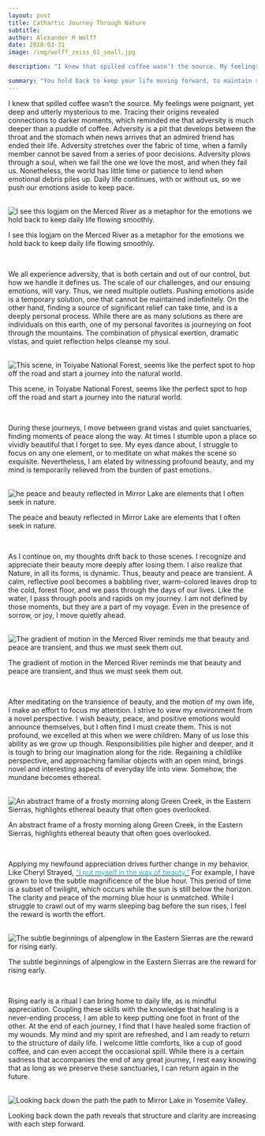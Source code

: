 ```yaml
---
layout: post
title: Cathartic Journey Through Nature
subtitle:
author: Alexander M Wolff
date: 2018-03-31
image: /img/wolff_zeiss_01_small.jpg

description: "I knew that spilled coffee wasn’t the source. My feelings were poignant, yet deep and utterly mysterious to me. Tracing their origins revealed connections to darker moments, which reminded me that adversity is much deeper than a puddle of coffee. Adversity is a pit that develops between the throat and the stomach when..."

summary: "You hold back to keep your life moving forward, to maintain stability, but you can feel the pressure building. The wise, old ones said that nature offers release. So, you run to wide open spaces, and stumble upon a scene of peace. Reflecting on the scene, you feel as though it evinces the solitude and clarity you sought. Nonetheless, Nature is dynamic, and reminds you that beauty and peace are transient. As your meditation deepens, you begin to notice the dream-like qualities of scenes you overlooked in the past. Bringing your newfound vision forth, it dawns on you that enlightenment is subtler than you expected. It is a process that rewards you each day. With a final glance backward, you realize that you left pain behind and gained clarity simply by putting one foot in front of the other, and that keeps you moving forward."
---
```


<p class="narrow-lead">
I knew that spilled coffee wasn’t the source. My feelings were poignant, yet deep and utterly mysterious to me. Tracing their origins revealed connections to darker moments, which reminded me that adversity is much deeper than a puddle of coffee. Adversity is a pit that develops between the throat and the stomach when news arrives that an admired friend has ended their life. Adversity stretches over the fabric of time, when a family member cannot be saved from a series of poor decisions. Adversity plows through a soul, when we fail the one we love the most, and when they fail us. Nonetheless, the world has little time or patience to lend when emotional debris piles up. Daily life continues, with or without us, so we push our emotions aside to keep pace.
</p>

<br>
<div class="top-center-block">
<img class="image" src="/img/wolff_zeiss_01.jpg" alt="I see this logjam on the Merced River as a metaphor for the emotions we hold back to keep daily life flowing smoothly.">
<p>I see this logjam on the Merced River as a metaphor for the emotions we hold back to keep daily life flowing smoothly.</p>
</div>

<br>
<p class="narrow-lead">
We all experience adversity, that is both certain and out of our control, but how we handle it defines us. The scale of our challenges, and our ensuing emotions, will vary. Thus, we need multiple outlets. Pushing emotions aside is a temporary solution, one that cannot be maintained indefinitely. On the other hand, finding a source of significant relief can take time, and is a deeply personal process. While there are as many solutions as there are individuals on this earth, one of my personal favorites is journeying on foot through the mountains. The combination of physical exertion, dramatic vistas, and quiet reflection helps cleanse my soul.
</p>


<br>
<div class="top-center-block">
	<img class="image" src="/img/wolff_zeiss_02.jpg" alt="This scene, in Toiyabe National Forest, seems like the perfect spot to hop off the road and start a journey into the natural world.">
	<p>This scene, in Toiyabe National Forest, seems like the perfect spot to hop off the road and start a journey into the natural world.</p>
</div>

<br>
<p class="narrow-lead">
During these journeys, I move between grand vistas and quiet sanctuaries, finding moments of peace along the way. At times I stumble upon a place so vividly beautiful that I forget to see. My eyes dance about, I struggle to focus on any one element, or to meditate on what makes the scene so exquisite. Nevertheless, I am elated by witnessing profound beauty, and my mind is temporarily relieved from the burden of past emotions.
</p>


<br>
<div class="top-center-block">
	<img class="image" src="/img/wolff_zeiss_03.jpg" alt="he peace and beauty reflected in Mirror Lake are elements that I often seek in nature.">
	<p>The peace and beauty reflected in Mirror Lake are elements that I often seek in nature.</p>
</div>

<br>
<p class="narrow-lead">
As I continue on, my thoughts drift back to those scenes. I recognize and appreciate their beauty more deeply after losing them. I also realize that Nature, in all its forms, is dynamic. Thus, beauty and peace are transient. A calm, reflective pool becomes a babbling river, warm-colored leaves drop to the cold, forest floor, and we pass through the days of our lives. Like the water, I pass through pools and rapids on my journey. I am not defined by those moments, but they are a part of my voyage. Even in the presence of sorrow, or joy, I move quietly ahead.
</p>


<br>
<div class="top-center-block">
	<img class="image" src="/img/wolff_zeiss_04.jpg" alt="The gradient of motion in the Merced River reminds me that beauty and peace are transient, and thus we must seek them out.">
	<p>The gradient of motion in the Merced River reminds me that beauty and peace are transient, and thus we must seek them out.</p>
</div>

<br>
<p class="narrow-lead">
After meditating on the transience of beauty, and the motion of my own life, I make an effort to focus my attention. I strive to view my environment from a novel perspective. I wish beauty, peace, and positive emotions would announce themselves, but I often find I must create them. This is not profound, we excelled at this when we were children. Many of us lose this ability as we grow up though. Responsibilities pile higher and deeper, and it is tough to bring our imagination along for the ride. Regaining a childlike perspective, and approaching familiar objects with an open mind, brings novel and interesting aspects of everyday life into view. Somehow, the mundane becomes ethereal.
</p>


<br>
<div class="top-center-block">
	<img class="image" src="/img/wolff_zeiss_05.jpg" alt="An abstract frame of a frosty morning along Green Creek, in the Eastern Sierras, highlights ethereal beauty that often goes overlooked.">
	<p>An abstract frame of a frosty morning along Green Creek, in the Eastern Sierras, highlights ethereal beauty that often goes overlooked.</p>
</div>

<br>
<p class="narrow-lead">
Applying my newfound appreciation drives further change in my behavior. Like Cheryl Strayed, <a href='https://medium.com/@MichaelaHaas/celebrating-mothers-day-when-you-re-motherless-a-deeply-personal-interview-with-cheryl-strayed-83ae972de752'><font color="#0bb9e5">“I put myself in the way of beauty.”</font></a> For example, I have grown to love the subtle magnificence of the blue hour. This period of time is a subset of twilight, which occurs while the sun is still below the horizon. The clarity and peace of the morning blue hour is unmatched. While I struggle to crawl out of my warm sleeping bag before the sun rises, I feel the reward is worth the effort.
</p>


<br>
<div class="top-center-block">
	<img class="image" src="/img/wolff_zeiss_06.jpg" alt="The subtle beginnings of alpenglow in the Eastern Sierras are the reward for rising early.">
	<p>The subtle beginnings of alpenglow in the Eastern Sierras are the reward for rising early.</p>
</div>

<br>
<p class="narrow-lead">
Rising early is a ritual I can bring home to daily life, as is mindful appreciation. Coupling these skills with the knowledge that healing is a never-ending process, I am able to keep putting one foot in front of the other. At the end of each journey, I find that I have healed some fraction of my wounds. My mind and my spirit are refreshed, and I am ready to return to the structure of daily life. I welcome little comforts, like a cup of good coffee, and can even accept the occasional spill. While there is a certain sadness that accompanies the end of any great journey, I rest easy knowing that as long as we preserve these sanctuaries, I can return again in the future. 
</p>

<br>
<div class="top-center-block">
	<img class="tall-image" src="/img/wolff_zeiss_07.jpg" alt="Looking back down the path the path to Mirror Lake in Yosemite Valley.">
	<p>Looking back down the path reveals that structure and clarity are increasing with each step forward.</p>
</div>



